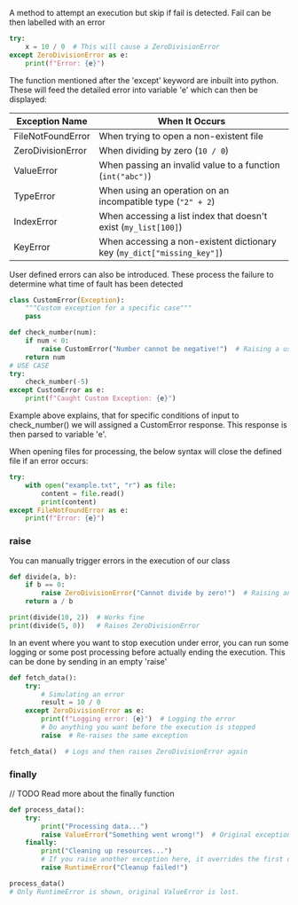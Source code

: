 A method to attempt an execution but skip if fail is detected. Fail can be then labelled with an error
```python
try:
    x = 10 / 0  # This will cause a ZeroDivisionError
except ZeroDivisionError as e:
    print(f"Error: {e}")

```
The function mentioned after the 'except' keyword are inbuilt into python. These will feed the detailed error into variable 'e' which can then be displayed:


| **Exception Name** | **When It Occurs**                                                      |
| ------------------ | ----------------------------------------------------------------------- |
| FileNotFoundError  | When trying to open a non-existent file                                 |
| ZeroDivisionError  | When dividing by zero (`10 / 0`)                                        |
| ValueError         | When passing an invalid value to a function (`int("abc")`)              |
| TypeError          | When using an operation on an incompatible type (`"2" + 2`)             |
| IndexError         | When accessing a list index that doesn't exist (`my_list[100]`)         |
| KeyError           | When accessing a non-existent dictionary key (`my_dict["missing_key"]`) |

User defined errors can also be introduced. These process the failure to determine what time of fault has been detected
```python
class CustomError(Exception):
    """Custom exception for a specific case"""
    pass

def check_number(num):
    if num < 0:
        raise CustomError("Number cannot be negative!")  # Raising a user-defined error
    return num
# USE CASE
try:
    check_number(-5)
except CustomError as e:
    print(f"Caught Custom Exception: {e}")

```
Example above explains, that for specific conditions of input to check_number() we will assigned a CustomError response. This response is then parsed to variable 'e'.


When opening files for processing, the below syntax will close the defined file if an error occurs:
```python
try:
    with open("example.txt", "r") as file:
        content = file.read()
        print(content)
except FileNotFoundError as e:
    print(f"Error: {e}")

```

### raise
You can manually trigger errors in the execution of our class
```python
def divide(a, b):
    if b == 0:
        raise ZeroDivisionError("Cannot divide by zero!")  # Raising an exception
    return a / b

print(divide(10, 2))  # Works fine
print(divide(5, 0))   # Raises ZeroDivisionError
```

In an event where you want to stop execution under error, you can run some logging or some post processing before actually ending the execution. This can be done by sending in an empty 'raise'
```python
def fetch_data():
    try:
        # Simulating an error
        result = 10 / 0  
    except ZeroDivisionError as e:
        print(f"Logging error: {e}")  # Logging the error
        # Do anything you want before the execution is stopped
        raise  # Re-raises the same exception

fetch_data()  # Logs and then raises ZeroDivisionError again
```

### finally
// TODO
Read more about the finally function
```python
def process_data():
    try:
        print("Processing data...")
        raise ValueError("Something went wrong!")  # Original exception
    finally:
        print("Cleaning up resources...")
        # If you raise another exception here, it overrides the first one.
        raise RuntimeError("Cleanup failed!")

process_data()  
# Only RuntimeError is shown, original ValueError is lost.
```